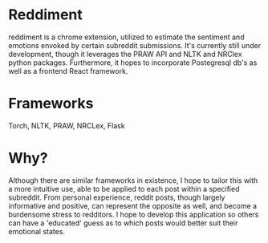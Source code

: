 # Reddiment

reddiment is a chrome extension, utilized to estimate the sentiment and emotions envoked by certain subreddit submissions. 
It's currently still under development, though it leverages the PRAW API and NLTK and NRClex python packages. Furthermore, it hopes to incorporate Postegresql db's as well as a frontend React framework. 

# Frameworks

Torch, NLTK, PRAW, NRCLex, Flask 

# Why? 

Although there are similar frameworks in existence, I hope to tailor this with a more intuitive use, able to be applied to each post within a specified subreddit. 
From personal experience, reddit posts, though largely informative and positive, can represent the opposite as well, and become a burdensome stress to redditors. 
I hope to develop this application so others can have a 'educated' guess as to which posts would better suit their emotional states. 

